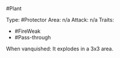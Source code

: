 #Plant

Type: #Protector
Area: n/a
Attack: n/a
Traits:
- #FireWeak
- #Pass-through

When vanquished: It explodes in a 3x3 area.